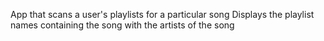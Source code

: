 App that scans a user's playlists for a particular song
Displays the playlist names containing the song with the artists of the song
